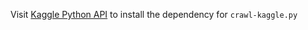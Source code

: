 Visit [Kaggle Python API](https://github.com/Kaggle/kaggle-api) to install the dependency for ```crawl-kaggle.py```
